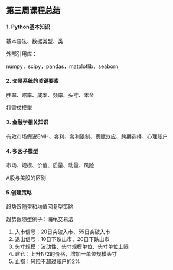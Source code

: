 ## 第三周课程总结

#### 1. Python基本知识

基本语法、数据类型、类

外部引用库：

numpy，scipy，pandas，matplotlib，seaborn

#### 2. 交易系统的关键要素

胜率、赔率、成本、频率、头寸、本金

打雪仗模型

#### 3. 金融学相关知识

有效市场假说EMH、套利、套利限制、禀赋效应、跨期选择、心理账户

#### 4. 多因子模型

市场、规模、价值、质量、动量、风险

A股与美股的区别

#### 5.创建策略

趋势跟随型和均值回复型策略

趋势跟随型例子：海龟交易法

1. 入市信号：20日突破入市、55日突破入市
2. 退出信号：10日下跌出市、20日下跌出市
3. 头寸规模：波动性、头寸规模单位、头寸单位上限
4. 建仓：上升N/2的价格，增加一单位规模头寸
5. 止损：风险不超过账户的2%

